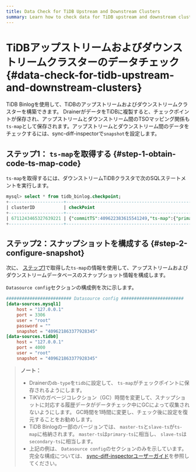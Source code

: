 ```yaml
---
title: Data Check for TiDB Upstream and Downstream Clusters
summary: Learn how to check data for TiDB upstream and downstream clusters.
---
```


# TiDBアップストリームおよびダウンストリームクラスターのデータチェック {#data-check-for-tidb-upstream-and-downstream-clusters}

TiDB Binlogを使用して、TiDBのアップストリームおよびダウンストリームクラスターを構築できます。 DrainerがデータをTiDBに複製すると、チェックポイントが保存され、アップストリームとダウンストリーム間のTSOマッピング関係も`ts-map`として保存されます。アップストリームとダウンストリーム間のデータをチェックするには、sync-diff-inspectorで`snapshot`を設定します。

## ステップ1： <code>ts-map</code>を取得する {#step-1-obtain-code-ts-map-code}

`ts-map`を取得するには、ダウンストリームTiDBクラスタで次のSQLステートメントを実行します。

```sql
mysql> select * from tidb_binlog.checkpoint;
+---------------------+---------------------------------------------------------------------------------------------------------+
| clusterID           | checkPoint                                                                                              |
+---------------------+---------------------------------------------------------------------------------------------------------+
| 6711243465327639221 | {"commitTS":409622383615541249,"ts-map":{"primary-ts":409621863377928194,"secondary-ts":409621863377928345}} |
+---------------------+---------------------------------------------------------------------------------------------------------+
```

## ステップ2：スナップショットを構成する {#step-2-configure-snapshot}

次に、 [ステップ1](#step-1-obtain-ts-map)で取得した`ts-map`の情報を使用して、アップストリームおよびダウンストリームデータベースのスナップショット情報を構成します。

`Datasource config`セクションの構成例を次に示します。

```toml
######################### Datasource config ########################
[data-sources.mysql1]
    host = "127.0.0.1"
    port = 3306
    user = "root"
    password = ""
    snapshot = "409621863377928345"
[data-sources.tidb0]
    host = "127.0.0.1"
    port = 4000
    user = "root"
    snapshot = "409621863377928345"
```

> **ノート：**
>
> -   Drainerの`db-type`を`tidb`に設定して、 `ts-map`がチェックポイントに保存されるようにします。
> -   TiKVのガベージコレクション（GC）時間を変更して、スナップショットに対応する履歴データがデータチェック中にGCによって収集されないようにします。 GC時間を1時間に変更し、チェック後に設定を復元することをお勧めします。
> -   TiDB Binlogの一部のバージョンでは、 `master-ts`と`slave-ts`が`ts-map`に格納されます。 `master-ts`は`primary-ts`に相当し、 `slave-ts`は`secondary-ts`に相当します。
> -   上記の例は、 `Datasource config`のセクションのみを示しています。完全な構成については、 [sync-diff-inspectorユーザーガイド](/sync-diff-inspector/sync-diff-inspector-overview.md)を参照してください。
